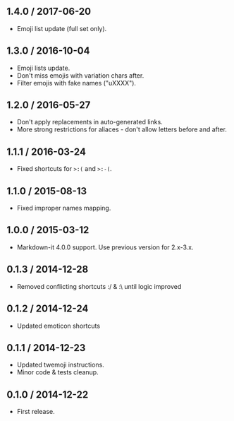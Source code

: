 1.4.0 / 2017-06-20
------------------

- Emoji list update (full set only).


1.3.0 / 2016-10-04
------------------

- Emoji lists update.
- Don't miss emojis with variation chars after.
- Filter emojis with fake names ("uXXXX").


1.2.0 / 2016-05-27
------------------

- Don't apply replacements in auto-generated links.
- More strong restrictions for aliaces - don't allow letters before and after.


1.1.1 / 2016-03-24
------------------

- Fixed shortcuts for `>:(` and `>:-(`.


1.1.0 / 2015-08-13
------------------

- Fixed improper names mapping.


1.0.0 / 2015-03-12
------------------

- Markdown-it 4.0.0 support. Use previous version for 2.x-3.x.


0.1.3 / 2014-12-28
------------------

- Removed conflicting shortcuts :/ & :\ until logic improved


0.1.2 / 2014-12-24
------------------

- Updated emoticon shortcuts


0.1.1 / 2014-12-23
------------------

- Updated twemoji instructions.
- Minor code & tests cleanup.


0.1.0 / 2014-12-22
------------------

- First release.
